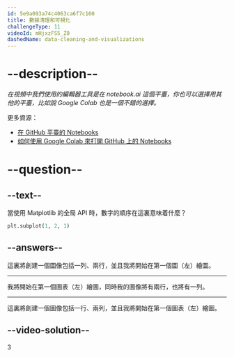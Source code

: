 ```yaml
---
id: 5e9a093a74c4063ca6f7c160
title: 數據清理和可視化
challengeType: 11
videoId: mHjxzFS5_Z0
dashedName: data-cleaning-and-visualizations
---
```


# --description--

*在視頻中我們使用的編輯器工具是在 notebook.ai 這個平臺，你也可以選擇用其他的平臺，比如說 Google Colab 也是一個不錯的選擇。*

更多資源：

-   [在 GitHub 平臺的 Notebooks](https://github.com/ine-rmotr-curriculum/data-cleaning-rmotr-freecodecamp)
-   [如何使用 Google Colab 來打開 GitHub 上的 Notebooks](https://colab.research.google.com/github/googlecolab/colabtools/blob/master/notebooks/colab-github-demo.ipynb)

# --question--

## --text--

當使用 Matplotlib 的全局 API 時，數字的順序在這裏意味着什麼？

```py
plt.subplot(1, 2, 1)
```

## --answers--

這裏將創建一個圖像包括一列、兩行，並且我將開始在第一個圖（左）繪圖。

---

我將開始在第一個圖表（左）繪圖，同時我的圖像將有兩行，也將有一列。

---

這裏將創建一個圖像包括一行、兩列，並且我將開始在第一個圖表（左）繪圖。

## --video-solution--

3

